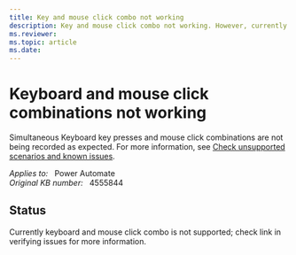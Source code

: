 ```yaml
---
title: Key and mouse click combo not working
description: Key and mouse click combo not working. However, currently keyboard and mouse click combo is not supported.
ms.reviewer: 
ms.topic: article
ms.date: 
---
```

# Keyboard and mouse click combinations not working

Simultaneous Keyboard key presses and mouse click combinations are not being recorded as expected. For more information, see [Check unsupported scenarios and known issues](/power-automate/desktop-flows/create-desktop#known-issues-and-solutions).

_Applies to:_ &nbsp; Power Automate  
_Original KB number:_ &nbsp; 4555844

## Status

Currently keyboard and mouse click combo is not supported; check link in verifying issues for more information.
